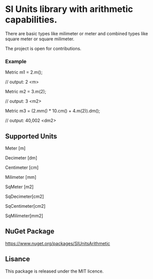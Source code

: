 # SI Units library with arithmetic capabilities.

There are basic types like milimeter or meter and combined types like square meter or square milimeter.

The project is open for contributions.

### Example

Metric m1 = 2.m();

// output: 2 \<m\>

Metric m2 = 3.m(2);

// output: 3 \<m2\>

Metric m3 = (2.mm() * 10.cm() + 4.m(2)).dm();

// output: 40,002 \<dm2\>

## Supported Units

Meter [m]

Decimeter [dm] 

Centimeter [cm]

Milimeter [mm] 

SqMeter [m2] 

SqDecimeter[cm2] 

SqCentimeter[cm2] 

SqMilimeter[mm2]

## NuGet Package

https://www.nuget.org/packages/SIUnitsArithmetic

## Lisance

This package is released under the MIT licence.
